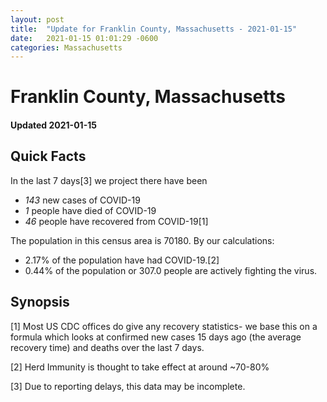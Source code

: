 ```yaml
---
layout: post
title:  "Update for Franklin County, Massachusetts - 2021-01-15"
date:   2021-01-15 01:01:29 -0600
categories: Massachusetts
---
```


# Franklin County, Massachusetts
#### Updated 2021-01-15

## Quick Facts

In the last 7 days[3] we project there have been
- *143* new cases of COVID-19
- *1* people have died of COVID-19
- *46* people have recovered from COVID-19[1]

The population in this census area is 70180. By our calculations:
- 2.17% of the population have had COVID-19.[2]
- 0.44% of the population or 307.0 people are actively fighting the virus.

## Synopsis




[1] Most US CDC offices do give any recovery statistics- we base this on a formula which looks at confirmed new cases
15 days ago (the average recovery time) and deaths over the last 7 days.

[2] Herd Immunity is thought to take effect at around ~70-80%

[3] Due to reporting delays, this data may be incomplete.
 
    